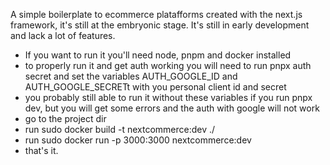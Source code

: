 A simple boilerplate to ecommerce platafforms created with the next.js framework, it's still at the embryonic stage. 
It's still in early development and lack a lot of features.
- If you want to run it you'll need node, pnpm and docker installed
- to properly run it and get auth working you will need to run pnpx auth secret and set the variables AUTH_GOOGLE_ID and AUTH_GOOGLE_SECRETt with you personal client id and secret
- you probably still able to run it without these variables if you run pnpx dev, but you will get some errors and the auth with google will not work
- go to the project dir
- run sudo docker build -t nextcommerce:dev ./
- run sudo docker run -p 3000:3000 nextcommerce:dev
- that's it.
